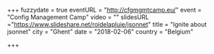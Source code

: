 +++
fuzzydate = true
eventURL = "http://cfgmgmtcamp.eu/"
event = "Config Management Camp"
video = ""
slidesURL ="https://www.slideshare.net/roidelapluie/jsonnet"
title = "Ignite about jsonnet"
city = "Ghent"
date = "2018-02-06"
country = "Belgium"

+++

